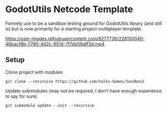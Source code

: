 # GodotUtils Netcode Template
Formely use to be a sandbox testing ground for GodotUtils library (and still is) but is now primarily for a starting project multiplayer template.

https://user-images.githubusercontent.com/6277739/226150040-46bacf8b-7786-4d2c-9514-7f7de59aff3d.mp4

## Setup
Clone project with modules
```
git clone --recursive https://github.com/Valks-Games/Sandbox2
```

Update submodules (may not be required, I don't have enough experience to say for sure)
```
git submodule update --init --recursive
```
